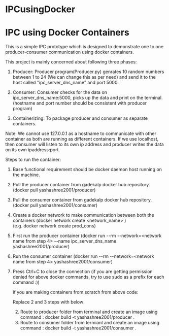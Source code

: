 # IPCusingDocker
# IPC using Docker Containers
This is a simple IPC prototype which is designed to demonstrate one to one producer-consumer communication using docker containers.

This project is mainly concerned about following three phases:

1. Producer:
    Producer program(Producer.py) genrates 10 random numbers between 1 to 24 (We can change this as per need) and send it to the host called "ipc_server_dns_name" and port 5000. 

2. Consumer:
   Consumer checks for the data on ipc_server_dns_name:5000, picks up the data and print on the terminal. (hostname and port number should be consistent with producer program)
   
3. Containerizing:
   To package producer and consumer as separate containers.



 Note:
  We cannot use 127.0.0.1 as a hostname to communicate with other container as both are running as different containers. If we use localhost, then consumer will listen to its own ip address and producer writes the data on its own ipaddress:port.



Steps to run the container:

1. Base functional requirement should be docker daemon host running on the machine.
2. Pull the producer container from gadekalp docker hub repository. (docker pull yashashree2001/producer)
3. Pull the consumer container from gadekalp docker hub repository. (docker pull yashashree2001/consumer)
4. Create a docker network to make communication between both the containers (docker network create <network_name> )  
      (e.g. docker network create prod_cons) 
5. First run the producer container (docker run --rm --network=<network name from step 4> --name ipc_server_dns_name yashashree2001/producer)
6. Run the consumer container (docker run --rm --network=<network name from step 4> yashashree2001/consumer)
7. Press Ctrl+C to close the connection
  (if you are getting permission denied for above docker commands, try to use sudo as a prefix for each command :))
  
    
    
    if you are making containers from scratch from above code: 
    
    Replace 2 and 3 steps with below:   
    
    2. Route to producer folder from terminal and create an image using command : docker build -t yashashree2001/producer .
    3. Route to consumer folder from termianl and create an image using command : docker build -t yashashree2001/consumer .
